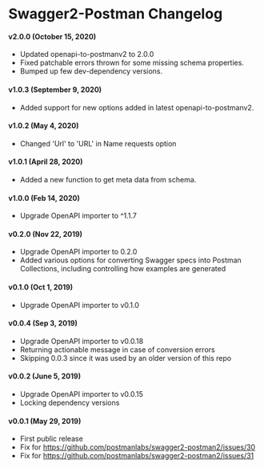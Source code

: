 # Swagger2-Postman Changelog
#### v2.0.0 (October 15, 2020)
* Updated openapi-to-postmanv2 to 2.0.0
* Fixed patchable errors thrown for some missing schema properties.
* Bumped up few dev-dependency versions.

#### v1.0.3 (September 9, 2020)
* Added support for new options added in latest openapi-to-postmanv2.

#### v1.0.2 (May 4, 2020)
* Changed 'Url' to 'URL' in Name requests option

#### v1.0.1 (April 28, 2020)
* Added a new function to get meta data from schema.

#### v1.0.0 (Feb 14, 2020)
* Upgrade OpenAPI importer to ^1.1.7

#### v0.2.0 (Nov 22, 2019)
* Upgrade OpenAPI importer to 0.2.0
* Added various options for converting Swagger specs into Postman Collections, including controlling how examples are generated

#### v0.1.0 (Oct 1, 2019)
* Upgrade OpenAPI importer to v0.1.0

#### v0.0.4 (Sep 3, 2019)
* Upgrade OpenAPI importer to v0.0.18
* Returning actionable message in case of conversion errors
* Skipping 0.0.3 since it was used by an older version of this repo

#### v0.0.2 (June 5, 2019)
* Upgrade OpenAPI importer to v0.0.15
* Locking dependency versions

#### v0.0.1 (May 29, 2019)
* First public release
* Fix for https://github.com/postmanlabs/swagger2-postman2/issues/30
* Fix for https://github.com/postmanlabs/swagger2-postman2/issues/31